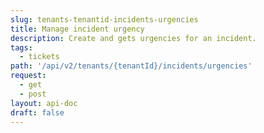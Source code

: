```yaml
---
slug: tenants-tenantid-incidents-urgencies
title: Manage incident urgency
description: Create and gets urgencies for an incident.
tags:
  - tickets
path: '/api/v2/tenants/{tenantId}/incidents/urgencies'
request:
  - get
  - post
layout: api-doc
draft: false
---
```

